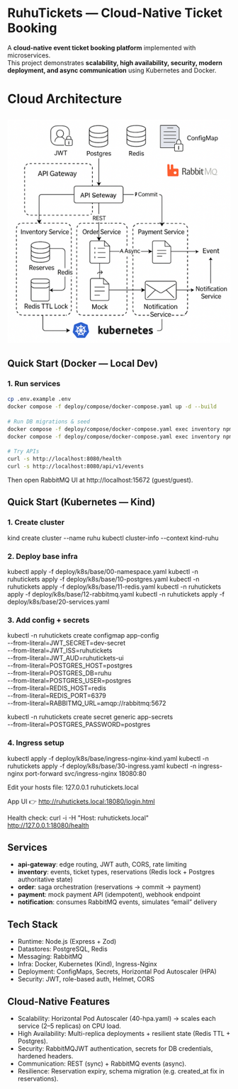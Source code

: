 # RuhuTickets — Cloud-Native Ticket Booking

A **cloud-native event ticket booking platform** implemented with microservices.  
This project demonstrates **scalability, high availability, security, modern deployment, and async communication** using Kubernetes and Docker.

# Cloud Architecture
![alt text](image.png)
---

## Quick Start (Docker — Local Dev)

### 1. Run services
```bash
cp .env.example .env
docker compose -f deploy/compose/docker-compose.yaml up -d --build

# Run DB migrations & seed
docker compose -f deploy/compose/docker-compose.yaml exec inventory npm run db:migrate  
docker compose -f deploy/compose/docker-compose.yaml exec inventory npm run db:seed

# Try APIs
curl -s http://localhost:8080/health
curl -s http://localhost:8080/api/v1/events

```
Then open RabbitMQ UI at http://localhost:15672 (guest/guest).

## Quick Start (Kubernetes — Kind)

### 1. Create cluster
kind create cluster --name ruhu
kubectl cluster-info --context kind-ruhu

### 2. Deploy base infra
kubectl apply -f deploy/k8s/base/00-namespace.yaml
kubectl -n ruhutickets apply -f deploy/k8s/base/10-postgres.yaml
kubectl -n ruhutickets apply -f deploy/k8s/base/11-redis.yaml
kubectl -n ruhutickets apply -f deploy/k8s/base/12-rabbitmq.yaml
kubectl -n ruhutickets apply -f deploy/k8s/base/20-services.yaml

### 3. Add config + secrets
kubectl -n ruhutickets create configmap app-config \
  --from-literal=JWT_SECRET=dev-secret \
  --from-literal=JWT_ISS=ruhutickets \
  --from-literal=JWT_AUD=ruhutickets-ui \
  --from-literal=POSTGRES_HOST=postgres \
  --from-literal=POSTGRES_DB=ruhu \
  --from-literal=POSTGRES_USER=postgres \
  --from-literal=REDIS_HOST=redis \
  --from-literal=REDIS_PORT=6379 \
  --from-literal=RABBITMQ_URL=amqp://rabbitmq:5672

kubectl -n ruhutickets create secret generic app-secrets \
  --from-literal=POSTGRES_PASSWORD=postgres


### 4. Ingress setup
kubectl apply -f deploy/k8s/base/ingress-nginx-kind.yaml
kubectl -n ruhutickets apply -f deploy/k8s/base/30-ingress.yaml
kubectl -n ingress-nginx port-forward svc/ingress-nginx 18080:80

Edit your hosts file:
127.0.0.1 ruhutickets.local

App UI 👉 http://ruhutickets.local:18080/login.html

Health check:
curl -i -H "Host: ruhutickets.local" http://127.0.0.1:18080/health


## Services
- **api-gateway**: edge routing, JWT auth, CORS, rate limiting
- **inventory**: events, ticket types, reservations (Redis lock + Postgres authoritative state)
- **order**: saga orchestration (reservations → commit → payment)
- **payment**: mock payment API (idempotent), webhook endpoint
- **notification**: consumes RabbitMQ events, simulates “email” delivery

## Tech Stack
- Runtime: Node.js (Express + Zod)
- Datastores: PostgreSQL, Redis
- Messaging: RabbitMQ
- Infra: Docker, Kubernetes (Kind), Ingress-Nginx
- Deployment: ConfigMaps, Secrets, Horizontal Pod Autoscaler (HPA)
- Security: JWT, role-based auth, Helmet, CORS

## Cloud-Native Features
- Scalability: Horizontal Pod Autoscaler (40-hpa.yaml) → scales each service (2–5 replicas) on CPU load.
- High Availability: Multi-replica deployments + resilient state (Redis TTL + Postgres).
- Security: RabbitMQJWT authentication, secrets for DB credentials, hardened headers.
- Communication: REST (sync) + RabbitMQ events (async).
- Resilience: Reservation expiry, schema migration (e.g. created_at fix in reservations).
